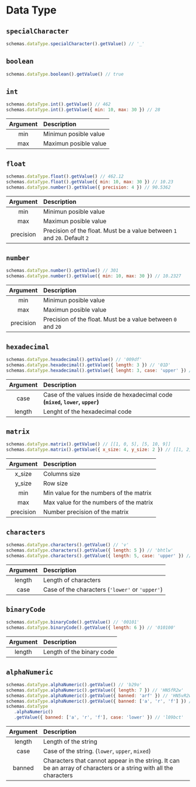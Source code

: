 # Data Type

## `specialCharacter`

```js
schemas.dataType.specialCharacter().getValue() // '_'
```

## `boolean`

```js
schemas.dataType.boolean().getValue() // true
```

## `int`

```js
schemas.dataType.int().getValue() // 462
schemas.dataType.int().getValue({ min: 10, max: 30 }) // 28
```

| Argument | Description           |
| :------: | :-------------------- |
|   min    | Minimun posible value |
|   max    | Maximun posible value |

## `float`

```js
schemas.dataType.float().getValue() // 462.12
schemas.dataType.float().getValue({ min: 10, max: 30 }) // 10.23
schemas.dataType.number().getValue({ precision: 4 }) // 90.5362
```

| Argument  | Description                                                               |
| :-------: | :------------------------------------------------------------------------ |
|    min    | Minimun posible value                                                     |
|    max    | Maximun posible value                                                     |
| precision | Precision of the float. Must be a value between `1` and `20`. Default `2` |

## `number`

```js
schemas.dataType.number().getValue() // 301
schemas.dataType.number().getValue({ min: 10, max: 30 }) // 10.2327
```

| Argument  | Description                                                  |
| :-------: | :----------------------------------------------------------- |
|    min    | Minimun posible value                                        |
|    max    | Maximun posible value                                        |
| precision | Precision of the float. Must be a value between `0` and `20` |

## `hexadecimal`

```js
schemas.dataType.hexadecimal().getValue() // '009df'
schemas.dataType.hexadecimal().getValue({ length: 3 }) // '01D'
schemas.dataType.hexadecimal().getValue({ lenght: 3, case: 'upper' }) // 'DE20'
```

| Argument | Description                                                                   |
| :------: | :---------------------------------------------------------------------------- |
|   case   | Case of the values inside de hexadecimal code **(`mixed`, `lower`, `upper`)** |
|  length  | Lenght of the hexadecimal code                                                |

## `matrix`

```js
schemas.dataType.matrix().getValue() // [[1, 0, 5], [5, 10, 9]]
schemas.dataType.matrix().getValue({ x_size: 4, y_size: 2 }) // [[1, 2], [0, 0], [1, 1], [4, 5]]
```

| Argument  | Description                             |
| :-------: | :-------------------------------------- |
|  x_size   | Columns size                            |
|  y_size   | Row size                                |
|    min    | Min value for the numbers of the matrix |
|    max    | Max value for the numbers of the matrix |
| precision | Number precision of the matrix          |

## `characters`

```js
schemas.dataType.characters().getValue() // 'v'
schemas.dataType.characters().getValue({ length: 5 }) // 'bhtlw'
schemas.dataType.characters().getValue({ length: 5, case: 'upper' }) // 'HQRSD'
```

| Argument | Description                                     |
| :------: | :---------------------------------------------- |
|  length  | Length of characters                            |
|   case   | Case of the characters (`'lower'` or `'upper'`) |

## `binaryCode`

```js
schemas.dataType.binaryCode().getValue() // '00101'
schemas.dataType.binaryCode().getValue({ length: 6 }) // '010100'
```

| Argument | Description               |
| :------: | :------------------------ |
|  length  | Length of the binary code |

## `alphaNumeric`

```js
schemas.dataType.alphaNumeric().getValue() // 'b29o'
schemas.dataType.alphaNumeric().getValue({ length: 7 }) // 'HN5fR2w'
schemas.dataType.alphaNumeric().getValue({ banned: 'arf' }) // 'HN5vR2w'
schemas.dataType.alphaNumeric().getValue({ banned: ['a', 'r', 'f'] }) // 'HN5vR2w'
schemas.dataType
   .alphaNumeric()
   .getValue({ banned: ['a', 'r', 'f'], case: 'lower' }) // 'l09bct'
```

| Argument | Description                                                                                                       |
| :------: | :---------------------------------------------------------------------------------------------------------------- |
|  length  | Length of the string                                                                                              |
|   case   | Case of the string. (`lower`, `upper`, `mixed`)                                                                   |
|  banned  | Characters that cannot appear in the string. It can be an array of characters or a string with all the characters |
